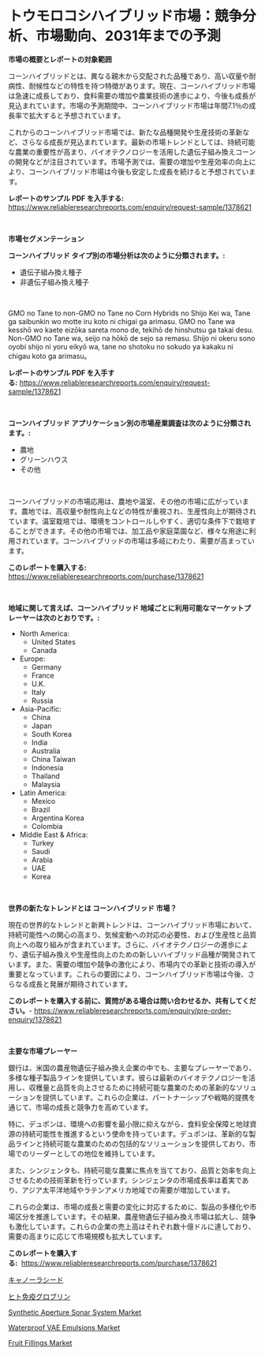 <p><h1>トウモロコシハイブリッド市場：競争分析、市場動向、2031年までの予測</h1></p><p><strong>市場の概要とレポートの対象範囲</strong></p>
<p><p>コーンハイブリッドとは、異なる親木から交配された品種であり、高い収量や耐病性、耐候性などの特性を持つ特徴があります。現在、コーンハイブリッド市場は急速に成長しており、食料需要の増加や農業技術の進歩により、今後も成長が見込まれています。市場の予測期間中、コーンハイブリッド市場は年間7.1％の成長率で拡大すると予想されています。</p><p>これからのコーンハイブリッド市場では、新たな品種開発や生産技術の革新など、さらなる成長が見込まれています。最新の市場トレンドとしては、持続可能な農業の重要性が高まり、バイオテクノロジーを活用した遺伝子組み換えコーンの開発などが注目されています。市場予測では、需要の増加や生産効率の向上により、コーンハイブリッド市場は今後も安定した成長を続けると予想されています。</p></p>
<p><strong>レポートのサンプル PDF を入手する:</strong> <a href="https://www.reliableresearchreports.com/enquiry/request-sample/1378621">https://www.reliableresearchreports.com/enquiry/request-sample/1378621</a></p>
<p>&nbsp;</p>
<p><strong>市場セグメンテーション</strong></p>
<p><strong>コーンハイブリッド タイプ別の市場分析は次のように分類されます。:</strong></p>
<p><ul><li>遺伝子組み換え種子</li><li>非遺伝子組み換え種子</li></ul></p>
<p>&nbsp;</p>
<p><p>GMO no Tane to non-GMO no Tane no Corn Hybrids no Shijo Kei wa, Tane ga saibunkin wo motte iru koto ni chigai ga arimasu. GMO no Tane wa kesshō wo kaete eizōka sareta mono de, tekihō de hinshutsu ga takai desu. Non-GMO no Tane wa, seijo na hōkō de sejo sa remasu. Shijo ni okeru sono oyobi shijo ni yoru eikyō wa, tane no shotoku no sokudo ya kakaku ni chigau koto ga arimasu。</p></p>
<p><strong>レポートのサンプル PDF を入手する:</strong>&nbsp;<a href="https://www.reliableresearchreports.com/enquiry/request-sample/1378621">https://www.reliableresearchreports.com/enquiry/request-sample/1378621</a></p>
<p>&nbsp;</p>
<p><strong> コーンハイブリッド アプリケーション別の市場産業調査は次のように分類されます。:</strong></p>
<p><ul><li>農地</li><li>グリーンハウス</li><li>その他</li></ul></p>
<p>&nbsp;</p>
<p><p>コーンハイブリッドの市場応用は、農地や温室、その他の市場に広がっています。農地では、高収量や耐性向上などの特性が重視され、生産性向上が期待されています。温室栽培では、環境をコントロールしやすく、適切な条件下で栽培することができます。その他の市場では、加工品や家庭菜園など、様々な用途に利用されています。コーンハイブリッドの市場は多岐にわたり、需要が高まっています。</p></p>
<p><strong>このレポートを購入する:</strong>&nbsp; <a href="https://www.reliableresearchreports.com/purchase/1378621">https://www.reliableresearchreports.com/purchase/1378621</a></p>
<p>&nbsp;</p>
<p><strong>地域に関して言えば、コーンハイブリッド 地域ごとに利用可能なマーケットプレーヤーは次のとおりです。:</strong></p>
<p><ul>
    <li>
        North America:
        <ul>
            <li>United States</li>
            <li>Canada</li>
        </ul>
    </li>
    <li>
        Europe:
        <ul>
            <li>Germany</li>
            <li>France</li>
            <li>U.K.</li>
            <li>Italy</li>
            <li>Russia</li>
        </ul>
    </li>
    <li>
        Asia-Pacific:
        <ul>
            <li>China</li>
            <li>Japan</li>
            <li>South Korea</li>
            <li>India</li>
            <li>Australia</li>
            <li>China Taiwan</li>
            <li>Indonesia</li>
            <li>Thailand</li>
            <li>Malaysia</li>
        </ul>
    </li>
    <li>
        Latin America:
        <ul>
            <li>Mexico</li>
            <li>Brazil</li>
            <li>Argentina Korea</li>
            <li>Colombia</li>
        </ul>
    </li>
    <li>
        Middle East & Africa:
        <ul>
            <li>Turkey</li>
            <li>Saudi</li>
            <li>Arabia</li>
            <li>UAE</li>
            <li>Korea</li>
        </ul>
    </li>
    </ul></p>
<p>&nbsp;</p>
<p><strong>世界の新たなトレンドとは コーンハイブリッド 市場？</strong></p>
<p><p>現在の世界的なトレンドと新興トレンドは、コーンハイブリッド市場において、持続可能性への関心の高まり、気候変動への対応の必要性、および生産性と品質向上への取り組みが含まれています。さらに、バイオテクノロジーの進歩により、遺伝子組み換えや生産性向上のための新しいハイブリッド品種が開発されています。また、需要の増加や競争の激化により、市場内での革新と技術の導入が重要となっています。これらの要因により、コーンハイブリッド市場は今後、さらなる成長と発展が期待されています。</p></p>
<p><strong>このレポートを購入する前に、質問がある場合は問い合わせるか、共有してください。</strong>- <a href="https://www.reliableresearchreports.com/enquiry/pre-order-enquiry/1378621">https://www.reliableresearchreports.com/enquiry/pre-order-enquiry/1378621</a></p>
<p>&nbsp;</p>
<p><strong>主要な市場プレーヤー</strong></p>
<p><p>銀行は、米国の農産物遺伝子組み換え企業の中でも、主要なプレーヤーであり、多様な種子製品ラインを提供しています。彼らは最新のバイオテクノロジーを活用し、収穫量と品質を向上させるために持続可能な農業のための革新的なソリューションを提供しています。これらの企業は、パートナーシップや戦略的提携を通じて、市場の成長と競争力を高めています。</p><p>特に、デュポンは、環境への影響を最小限に抑えながら、食料安全保障と地球資源の持続可能性を推進するという使命を持っています。デュポンは、革新的な製品ラインと持続可能な農業のための包括的なソリューションを提供しており、市場でのリーダーとしての地位を維持しています。</p><p>また、シンジェンタも、持続可能な農業に焦点を当てており、品質と効率を向上させるための技術革新を行っています。シンジェンタの市場成長率は着実であり、アジア太平洋地域やラテンアメリカ地域での需要が増加しています。</p><p>これらの企業は、市場の成長と需要の変化に対応するために、製品の多様化や市場区分を推進しています。その結果、農産物遺伝子組み換え市場は拡大し、競争も激化しています。これらの企業の売上高はそれぞれ数十億ドルに達しており、需要の高まりに応じて市場規模も拡大しています。</p></p>
<p><strong>このレポートを購入する:</strong>&nbsp;&nbsp;<a href="https://www.reliableresearchreports.com/purchase/1378621">https://www.reliableresearchreports.com/purchase/1378621</a></p>
<p><p><a href="https://github.com/cnnriuez22368/Market-Research-Report-List-1/blob/main/4872894661.md">キャノーラシード</a></p><p><a href="https://github.com/zekaoe592392/Market-Research-Report-List-1/blob/main/8107768660.md">ヒト免疫グロブリン</a></p><p><a href="https://issuu.com/reportprime-2/docs/synthetic-aperture-sonar-system-market-size-2030.p">Synthetic Aperture Sonar System Market</a></p><p><a href="https://gamy-alyssum-396.notion.site/Waterproof-VAE-Emulsions-Market-Dynamics-2024-2031-Also-about-Its-Market-Trends-Projections-and-O-52a11e05e8e0415089b85e35d78419dd">Waterproof VAE Emulsions Market</a></p><p><a href="https://view.publitas.com/reportprime-1/fruit-fillings-market-research-report-reveals-the-latest-trends-and-opportunities-of-this-market-for-period-from-2024-2031/">Fruit Fillings Market</a></p></p>